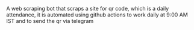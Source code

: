 A web scraping bot that scraps a site for qr code, which is a daily attendance, it is automated using github actions to work daily at 9:00 AM IST and to send the qr via telegram
